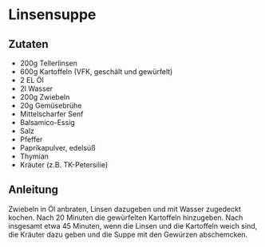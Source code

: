 # Linsensuppe

## Zutaten

* 200g Tellerlinsen
* 600g Kartoffeln (VFK, geschält und gewürfelt)
* 2 EL Öl
* 2l Wasser
* 200g Zwiebeln
* 20g Gemüsebrühe
* Mittelscharfer Senf
* Balsamico-Essig
* Salz
* Pfeffer
* Paprikapulver, edelsüß
* Thymian
* Kräuter (z.B. TK-Petersilie)

## Anleitung

Zwiebeln in Öl anbraten, Linsen dazugeben und mit Wasser zugedeckt kochen.
Nach 20 Minuten die gewürfelten Kartoffeln hinzugeben.
Nach insgesamt etwa 45 Minuten, wenn die Linsen und die Kartoffeln weich sind, die Kräuter dazu geben und die Suppe mit den Gewürzen abschemcken.


